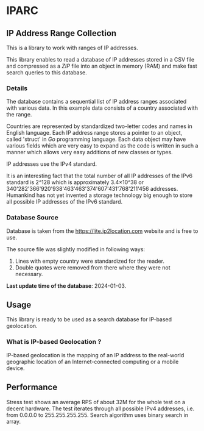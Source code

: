 # IPARC

## IP Address Range Collection 

This is a library to work with ranges of IP addresses.

This library enables to read a database of IP addresses stored in a CSV file 
and compressed as a _ZIP_ file into an object in memory (RAM) and make fast 
search queries to this database. 

### Details

The database contains a sequential list of IP address ranges associated with 
various data. In this example data consists of a country associated with the 
range. 

Countries are represented by standardized two-letter codes and names in English 
language. Each IP address range stores a pointer to an object, called 'struct' 
in _Go_ programming language. Each data object may have various fields which are 
very easy to expand as the code is written in such a manner which allows very 
easy additions of new classes or types. 

IP addresses use the IPv4 standard.

It is an interesting fact that the total number of all IP addresses of the IPv6 
standard is 2^128 which is approximately 3.4×10^38 or 
340'282'366'920'938'463'463'374'607'431'768'211'456 addresses. Humankind has 
not yet invented a storage technology big enough to store all possible IP 
addresses of the IPv6 standard.

### Database Source

Database is taken from the https://lite.ip2location.com website and is free to 
use.

The source file was slightly modified in following ways:  
1. Lines with empty country were standardized for the reader.
2. Double quotes were removed from there where they were not necessary.

**Last update time of the database**: 2024-01-03.

## Usage

This library is ready to be used as a search database for IP-based geolocation.

### What is IP-based Geolocation ?

IP-based geolocation is the mapping of an IP address to the real-world 
geographic location of an Internet-connected computing or a mobile device.

## Performance

Stress test shows an average RPS of about 32M for the whole test on a decent
hardware. The test iterates through all possible IPv4 addresses, i.e. from
0.0.0.0 to 255.255.255.255. Search algorithm uses binary search in array.
